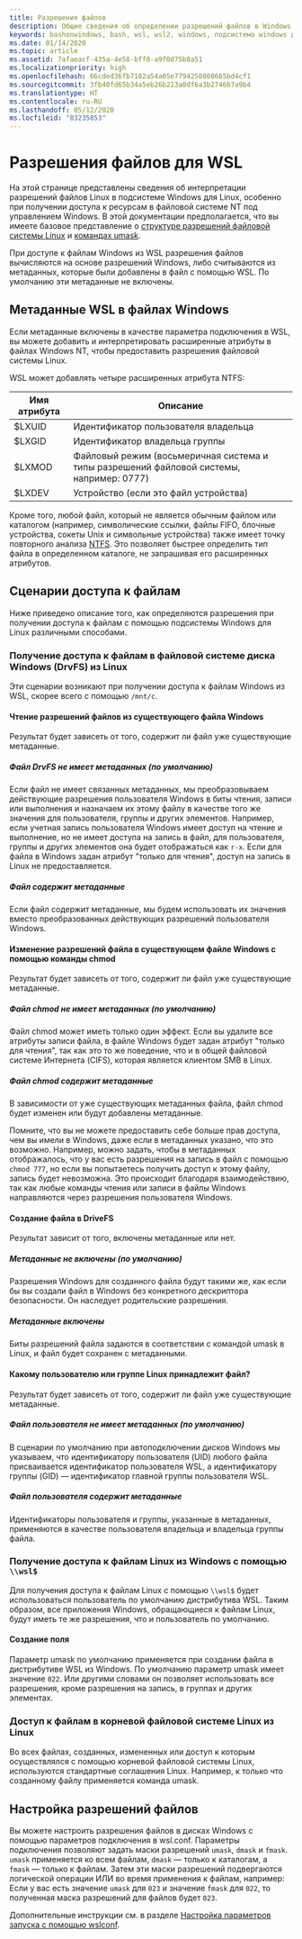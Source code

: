 ```yaml
---
title: Разрешения файлов
description: Общие сведения об определении разрешений файлов в Windows с помощью WSL
keywords: bashonwindows, bash, wsl, wsl2, windows, подсистема windows для linux, windowssubsystem, ubuntu, debian, suse, windows 10, файл, разрешения
ms.date: 01/14/2020
ms.topic: article
ms.assetid: 7afaeacf-435a-4e58-bff0-a9f0d75b8a51
ms.localizationpriority: high
ms.openlocfilehash: 66cded36fb7182a54a05e7794250808665bd4cf1
ms.sourcegitcommit: 3fb40fd65b34a5eb26b213a0df6a3b2746b7a9b4
ms.translationtype: HT
ms.contentlocale: ru-RU
ms.lasthandoff: 05/12/2020
ms.locfileid: "83235853"
---
```

# <a name="file-permissions-for-wsl"></a>Разрешения файлов для WSL

На этой странице представлены сведения об интерпретации разрешений файлов Linux в подсистеме Windows для Linux, особенно при получении доступа к ресурсам в файловой системе NT под управлением Windows. В этой документации предполагается, что вы имеете базовое представление о [структуре разрешений файловой системы Linux](https://wiki.archlinux.org/index.php/File_permissions_and_attributes) и [командах umask](https://en.wikipedia.org/wiki/Umask).

При доступе к файлам Windows из WSL разрешения файлов вычисляются на основе разрешений Windows, либо считываются из метаданных, которые были добавлены в файл с помощью WSL. По умолчанию эти метаданные не включены.

## <a name="wsl-metadata-on-windows-files"></a>Метаданные WSL в файлах Windows

Если метаданные включены в качестве параметра подключения в WSL, вы можете добавить и интерпретировать расширенные атрибуты в файлах Windows NT, чтобы предоставить разрешения файловой системы Linux.

WSL может добавлять четыре расширенных атрибута NTFS:

| Имя атрибута | Описание |
| --- | --- |
| $LXUID | Идентификатор пользователя владельца |
| $LXGID | Идентификатор владельца группы |
| $LXMOD | Файловый режим (восьмеричная система и типы разрешений файловой системы, например: 0777) |
| $LXDEV | Устройство (если это файл устройства) |

Кроме того, любой файл, который не является обычным файлом или каталогом (например, символические ссылки, файлы FIFO, блочные устройства, сокеты Unix и символьные устройства) также имеет точку повторного анализа [NTFS](https://docs.microsoft.com/windows/win32/fileio/reparse-points). Это позволяет быстрее определить тип файла в определенном каталоге, не запрашивая его расширенных атрибутов.

## <a name="file-access-scenarios"></a>Сценарии доступа к файлам

Ниже приведено описание того, как определяются разрешения при получении доступа к файлам с помощью подсистемы Windows для Linux различными способами.

### <a name="accessing-files-in-the-windows-drive-file-system-drvfs-from-linux"></a>Получение доступа к файлам в файловой системе диска Windows (DrvFS) из Linux

Эти сценарии возникают при получении доступа к файлам Windows из WSL, скорее всего с помощью `/mnt/c`.

#### <a name="reading-file-permissions-from-an-existing-windows-file"></a>Чтение разрешений файлов из существующего файла Windows

Результат будет зависеть от того, содержит ли файл уже существующие метаданные.

##### <a name="drvfs-file-does-not-have-metadata-default"></a>Файл DrvFS не имеет метаданных (по умолчанию)

Если файл не имеет связанных метаданных, мы преобразовываем действующие разрешения пользователя Windows в биты чтения, записи или выполнения и назначаем их этому файлу в качестве того же значения для пользователя, группы и других элементов. Например, если учетная запись пользователя Windows имеет доступ на чтение и выполнение, но не имеет доступа на запись в файл, для пользователя, группы и других элементов она будет отображаться как `r-x`. Если для файла в Windows задан атрибут "только для чтения", доступ на запись в Linux не предоставляется.

##### <a name="the-file-has-metadata"></a>Файл содержит метаданные

Если файл содержит метаданные, мы будем использовать их значения вместо преобразованных действующих разрешений пользователя Windows.

#### <a name="changing-file-permissions-on-an-existing-windows-file-using-chmod"></a>Изменение разрешений файла в существующем файле Windows с помощью команды chmod

Результат будет зависеть от того, содержит ли файл уже существующие метаданные.

##### <a name="chmod-file-does-not-have-metadata-default"></a>Файл chmod не имеет метаданных (по умолчанию)

Файл chmod может иметь только один эффект. Если вы удалите все атрибуты записи файла, в файле Windows будет задан атрибут "только для чтения", так как это то же поведение, что и в общей файловой системе Интернета (CIFS), которая является клиентом SMB в Linux.

##### <a name="chmod-file-has-metadata"></a>Файл chmod содержит метаданные

В зависимости от уже существующих метаданных файла, файл chmod будет изменен или будут добавлены метаданные. 

Помните, что вы не можете предоставить себе больше прав доступа, чем вы имели в Windows, даже если в метаданных указано, что это возможно. Например, можно задать, чтобы в метаданных отображалось, что у вас есть разрешения на запись в файл с помощью `chmod 777`, но если вы попытаетесь получить доступ к этому файлу, запись будет невозможна. Это происходит благодаря взаимодействию, так как любые команды чтения или записи в файлы Windows направляются через разрешения пользователя Windows.

#### <a name="creating-a-file-in-drivefs"></a>Создание файла в DriveFS

Результат зависит от того, включены метаданные или нет.

##### <a name="metadata-is-not-enabled-default"></a>Метаданные не включены (по умолчанию)

Разрешения Windows для созданного файла будут такими же, как если бы вы создали файл в Windows без конкретного дескриптора безопасности. Он наследует родительские разрешения.

##### <a name="metadata-is-enabled"></a>Метаданные включены

Биты разрешений файла задаются в соответствии с командой umask в Linux, и файл будет сохранен с метаданными.

#### <a name="which-linux-user-and-linux-group-owns-the-file"></a>Какому пользователю или группе Linux принадлежит файл? 

Результат будет зависеть от того, содержит ли файл уже существующие метаданные.

##### <a name="user-file-does-not-have-metadata-default"></a>Файл пользователя не имеет метаданных (по умолчанию)

В сценарии по умолчанию при автоподключении дисков Windows мы указываем, что идентификатору пользователя (UID) любого файла присваивается идентификатор пользователя WSL, а идентификатору группы (GID) — идентификатор главной группы пользователя WSL.

##### <a name="user-file-has-metadata"></a>Файл пользователя содержит метаданные

Идентификаторы пользователя и группы, указанные в метаданных, применяются в качестве пользователя владельца и владельца группы файла.

### <a name="accessing-linux-files-from-windows-using-wsl"></a>Получение доступа к файлам Linux из Windows с помощью `\\wsl$`

Для получения доступа к файлам Linux с помощью `\\wsl$` будет использоваться пользователь по умолчанию дистрибутива WSL. Таким образом, все приложения Windows, обращающиеся к файлам Linux, будут иметь те же разрешения, что и пользователь по умолчанию.

#### <a name="creating-a-new-file"></a>Создание поля

Параметр umask по умолчанию применяется при создании файла в дистрибутиве WSL из Windows. По умолчанию параметр umask имеет значение `022`. Или другими словами он позволяет использовать все разрешения, кроме разрешения на запись, в группах и других элементах. 

### <a name="accessing-files-in-the-linux-root-file-system-from-linux"></a>Доступ к файлам в корневой файловой системе Linux из Linux

Во всех файлах, созданных, измененных или доступ к которым осуществлялся с помощью корневой файловой системы Linux, используются стандартные соглашения Linux. Например, к только что созданному файлу применяется команда umask.

## <a name="configuring-file-permissions"></a>Настройка разрешений файлов

Вы можете настроить разрешения файлов в дисках Windows с помощью параметров подключения в wsl.conf. Параметры подключения позволяют задать маски разрешений `umask`, `dmask` и `fmask`. `umask` применяется ко всем файлам, `dmask` — только к каталогам, а `fmask` — только к файлам. Затем эти маски разрешений подвергаются логической операции ИЛИ во время применения к файлам, например: Если у вас есть значение `umask` для `023` и значение `fmask` для `022`, то полученная маска разрешений для файлов будет `023`.

Дополнительные инструкции см. в разделе [Настройка параметров запуска с помощью wslconf](./wsl-config.md#configure-launch-settings-with-wslconf).
